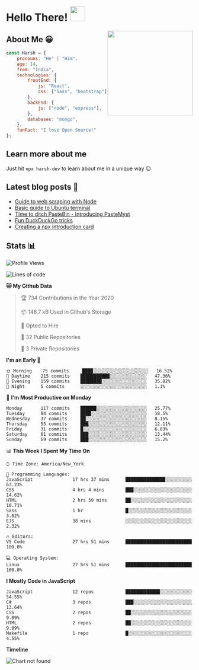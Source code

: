 # Hello There! <img src="https://media.giphy.com/media/hvRJCLFzcasrR4ia7z/giphy.gif" width="40px"></a>

<img align='right' src="https://media.giphy.com/media/M9gbBd9nbDrOTu1Mqx/giphy.gif" width="230">


## About Me :grinning:

```javascript
const Harsh = {
    pronouns: "He" | "Him",
    age: 14,
    from: "India",
    technologies: {
        frontEnd: {
            js: "React",
            css: ["Sass", "bootstrap"]
        },
        backEnd: {
            js: ["node", "express"],
        },
        databases: "mongo",
    },
    funFact: "I love Open Source!"
};
```

## Learn more about me

Just hit `npx harsh-dev` to learn about me in a unique way :wink:

## Latest blog posts :book:
<!-- BLOG-POST-LIST:START -->
- [Guide to web scraping with Node](https://dev.to/harshhhdev/guide-to-web-scraping-with-node-1kpe)
- [Basic guide to Ubuntu terminal](https://dev.to/harshhhdev/basic-guide-to-ubuntu-terminal-9g4)
- [Time to ditch PasteBin - Introducing PasteMyst](https://dev.to/harshhhdev/time-to-ditch-pastebin-introducing-pastemyst-3ndh)
- [Fun DuckDuckGo tricks](https://dev.to/harshhhdev/fun-duckduckgo-tricks-4c5h)
- [Creating a npx introduction card](https://dev.to/harshhhdev/creating-a-npx-introduction-card-782)
<!-- BLOG-POST-LIST:END -->


## Stats :bar_chart:

<!--START_SECTION:waka-->
![Profile Views](http://img.shields.io/badge/Profile%20Views-48-blue)

![Lines of code](https://img.shields.io/badge/From%20Hello%20World%20I%27ve%20Written-113.9%20million%20lines%20of%20code-blue)

**🐱 My Github Data** 

> 🏆 734 Contributions in the Year 2020
 > 
> 📦 146.7 kB Used in Github's Storage 
 > 
> 💼 Opted to Hire
 > 
> 📜 32 Public Repositories
 > 
> 🔑 3 Private Repositories 

**I'm an Early 🐤** 

```text
🌞 Morning    75 commits     ████░░░░░░░░░░░░░░░░░░░░░   16.52% 
🌆 Daytime    215 commits    ███████████░░░░░░░░░░░░░░   47.36% 
🌃 Evening    159 commits    ████████░░░░░░░░░░░░░░░░░   35.02% 
🌙 Night      5 commits      ░░░░░░░░░░░░░░░░░░░░░░░░░   1.1%

```
📅 **I'm Most Productive on Monday** 

```text
Monday       117 commits    ██████░░░░░░░░░░░░░░░░░░░   25.77% 
Tuesday      84 commits     ████░░░░░░░░░░░░░░░░░░░░░   18.5% 
Wednesday    37 commits     ██░░░░░░░░░░░░░░░░░░░░░░░   8.15% 
Thursday     55 commits     ███░░░░░░░░░░░░░░░░░░░░░░   12.11% 
Friday       31 commits     █░░░░░░░░░░░░░░░░░░░░░░░░   6.83% 
Saturday     61 commits     ███░░░░░░░░░░░░░░░░░░░░░░   13.44% 
Sunday       69 commits     ███░░░░░░░░░░░░░░░░░░░░░░   15.2%

```


📊 **This Week I Spent My Time On** 

```text
⌚︎ Time Zone: America/New_York

💬 Programming Languages: 
JavaScript               17 hrs 37 mins      ███████████████░░░░░░░░░░   63.23% 
CSS                      4 hrs 4 mins        ███░░░░░░░░░░░░░░░░░░░░░░   14.62% 
HTML                     2 hrs 59 mins       ██░░░░░░░░░░░░░░░░░░░░░░░   10.71% 
Sass                     1 hr                █░░░░░░░░░░░░░░░░░░░░░░░░   3.62% 
EJS                      38 mins             ░░░░░░░░░░░░░░░░░░░░░░░░░   2.32%

🔥 Editors: 
VS Code                  27 hrs 51 mins      █████████████████████████   100.0%

💻 Operating System: 
Linux                    27 hrs 51 mins      █████████████████████████   100.0%

```

**I Mostly Code in JavaScript** 

```text
JavaScript               12 repos            █████████████░░░░░░░░░░░░   54.55% 
C#                       3 repos             ███░░░░░░░░░░░░░░░░░░░░░░   13.64% 
CSS                      2 repos             ██░░░░░░░░░░░░░░░░░░░░░░░   9.09% 
HTML                     2 repos             ██░░░░░░░░░░░░░░░░░░░░░░░   9.09% 
Makefile                 1 repo              █░░░░░░░░░░░░░░░░░░░░░░░░   4.55%

```


**Timeline**

![Chart not found](https://github.com/harshhhdev/harshhhdev/blob/master/charts/bar_graph.png) 


<!--END_SECTION:waka-->
